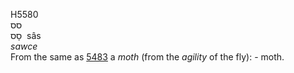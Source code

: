 <body>
  <p>H5580<br>  סס  <br> סָס  ‎  sâs  <br><i>sawce </i><br>From the same as <a href="h5483.htm">5483</a>  a <i>moth</i> (from the <i>agility</i> of the fly): - moth.<br></p>
 </body>